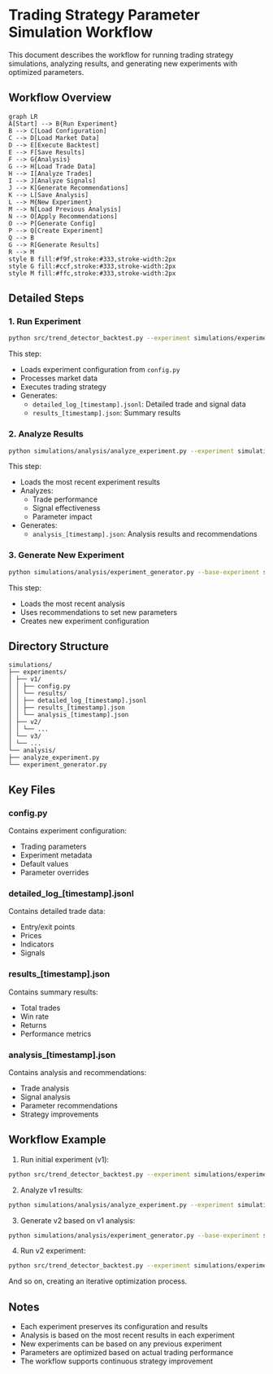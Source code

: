 # Trading Strategy Parameter Simulation Workflow

This document describes the workflow for running trading strategy simulations, analyzing results, and generating new experiments with optimized parameters.

## Workflow Overview

```mermaid
graph LR
A[Start] --> B{Run Experiment}
B --> C[Load Configuration]
C --> D[Load Market Data]
D --> E[Execute Backtest]
E --> F[Save Results]
F --> G{Analysis}
G --> H[Load Trade Data]
H --> I[Analyze Trades]
I --> J[Analyze Signals]
J --> K[Generate Recommendations]
K --> L[Save Analysis]
L --> M{New Experiment}
M --> N[Load Previous Analysis]
N --> O[Apply Recommendations]
O --> P[Generate Config]
P --> Q[Create Experiment]
Q --> B
G --> R[Generate Results]
R --> M
style B fill:#f9f,stroke:#333,stroke-width:2px
style G fill:#ccf,stroke:#333,stroke-width:2px
style M fill:#ffc,stroke:#333,stroke-width:2px
```

## Detailed Steps

### 1. Run Experiment

```bash
python src/trend_detector_backtest.py --experiment simulations/experiments/vX
```

This step:
- Loads experiment configuration from `config.py`
- Processes market data
- Executes trading strategy
- Generates:
  - `detailed_log_[timestamp].jsonl`: Detailed trade and signal data
  - `results_[timestamp].json`: Summary results

### 2. Analyze Results

```bash
python simulations/analysis/analyze_experiment.py --experiment simulations/experiments/vX
```

This step:
- Loads the most recent experiment results
- Analyzes:
  - Trade performance
  - Signal effectiveness
  - Parameter impact
- Generates:
  - `analysis_[timestamp].json`: Analysis results and recommendations

### 3. Generate New Experiment

```bash
python simulations/analysis/experiment_generator.py --base-experiment simulations/experiments/vX --name vY
```
This step:
- Loads the most recent analysis
- Uses recommendations to set new parameters
- Creates new experiment configuration

## Directory Structure

```
simulations/
├── experiments/
│ ├── v1/
│ │ ├── config.py
│ │ └── results/
│ │ ├── detailed_log_[timestamp].jsonl
│ │ ├── results_[timestamp].json
│ │ └── analysis_[timestamp].json
│ ├── v2/
│ │ └── ...
│ └── v3/
│ └── ...
└── analysis/
├── analyze_experiment.py
└── experiment_generator.py
```


## Key Files

### config.py
Contains experiment configuration:
- Trading parameters
- Experiment metadata
- Default values
- Parameter overrides

### detailed_log_[timestamp].jsonl
Contains detailed trade data:
- Entry/exit points
- Prices
- Indicators
- Signals

### results_[timestamp].json
Contains summary results:
- Total trades
- Win rate
- Returns
- Performance metrics

### analysis_[timestamp].json
Contains analysis and recommendations:
- Trade analysis
- Signal analysis
- Parameter recommendations
- Strategy improvements

## Workflow Example

1. Run initial experiment (v1):

```bash
python src/trend_detector_backtest.py --experiment simulations/experiments/v1
```

2. Analyze v1 results:

```bash
python simulations/analysis/analyze_experiment.py --experiment simulations/experiments/v1
```

3. Generate v2 based on v1 analysis:

```bash
python simulations/analysis/experiment_generator.py --base-experiment simulations/experiments/v1 --name v2
```

4. Run v2 experiment:

```bash
python src/trend_detector_backtest.py --experiment simulations/experiments/v2
```

And so on, creating an iterative optimization process.

## Notes

- Each experiment preserves its configuration and results
- Analysis is based on the most recent results in each experiment
- New experiments can be based on any previous experiment
- Parameters are optimized based on actual trading performance
- The workflow supports continuous strategy improvement
